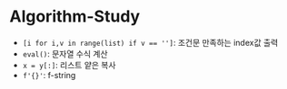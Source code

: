 # Algorithm-Study

* `[i for i,v in range(list) if v == '']`: 조건문 만족하는 index값 출력
* `eval()`: 문자열 수식 계산
* `x = y[:]`: 리스트 얕은 복사
* `f'{}'`: f-string
